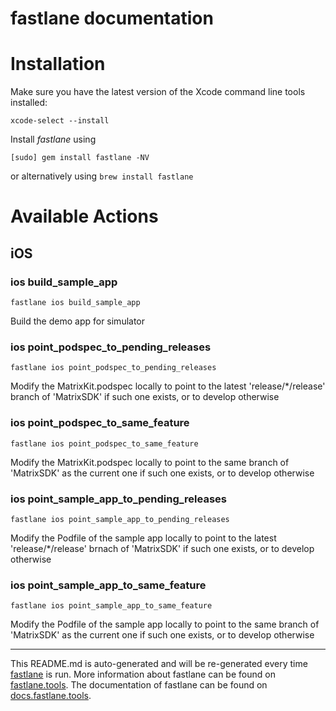 fastlane documentation
================
# Installation

Make sure you have the latest version of the Xcode command line tools installed:

```
xcode-select --install
```

Install _fastlane_ using
```
[sudo] gem install fastlane -NV
```
or alternatively using `brew install fastlane`

# Available Actions
## iOS
### ios build_sample_app
```
fastlane ios build_sample_app
```
Build the demo app for simulator
### ios point_podspec_to_pending_releases
```
fastlane ios point_podspec_to_pending_releases
```
Modify the MatrixKit.podspec locally to point to the latest 'release/*/release' branch of 'MatrixSDK' if such one exists, or to develop otherwise
### ios point_podspec_to_same_feature
```
fastlane ios point_podspec_to_same_feature
```
Modify the MatrixKit.podspec locally to point to the same branch of 'MatrixSDK' as the current one if such one exists, or to develop otherwise
### ios point_sample_app_to_pending_releases
```
fastlane ios point_sample_app_to_pending_releases
```
Modify the Podfile of the sample app locally to point to the latest 'release/*/release' brnach of 'MatrixSDK' if such one exists, or to develop otherwise
### ios point_sample_app_to_same_feature
```
fastlane ios point_sample_app_to_same_feature
```
Modify the Podfile of the sample app locally to point to the same branch of 'MatrixSDK' as the current one if such one exists, or to develop otherwise

----

This README.md is auto-generated and will be re-generated every time [fastlane](https://fastlane.tools) is run.
More information about fastlane can be found on [fastlane.tools](https://fastlane.tools).
The documentation of fastlane can be found on [docs.fastlane.tools](https://docs.fastlane.tools).

